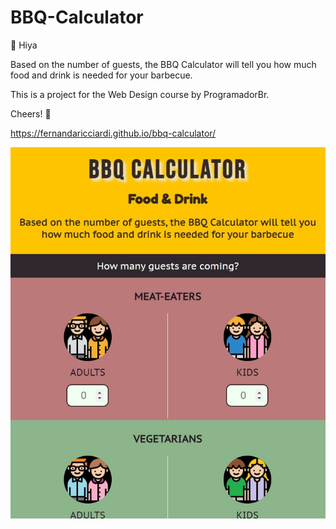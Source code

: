 # BBQ-Calculator

:raising_hand: Hiya 

Based on the number of guests, the BBQ Calculator will tell you how much food and drink is needed for your barbecue.

This is a project for the Web Design course by ProgramadorBr.

Cheers! :wave:

https://fernandaricciardi.github.io/bbq-calculator/

![screenshot](/assets/Screenshot.jpg)
